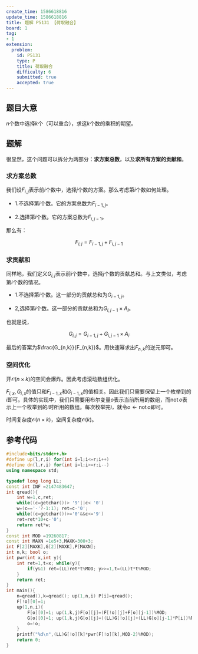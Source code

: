 ```yaml
---
create_time: 1586618816
update_time: 1586618816
title: 题解 P5131 【荷取融合】
board: 1
tag:
- 1
extension:
  problem:
    id: P5131
    type: P
    title: 荷取融合
    difficulty: 6
    submitted: true
    accepted: true
---
```

## 题目大意

$n$个数中选择$k$个（可以重合），求这$k$个数的乘积的期望。

## 题解

很显然，这个问题可以拆分为两部分：**求方案总数**，以及**求所有方案的贡献和**。

### 求方案总数

我们设$F_{i,j}$表示前$i$个数中，选择$j$个数的方案。那么考虑第$i$个数如何处理。

- $1.$不选择第$i$个数。它的方案总数为$F_{i-1,j}$。

- $2.$选择第$i$个数。它的方案总数为$F_{i,j-1}$。

那么有：

$$
F_{i,j}=F_{i-1,j}+F_{i,j-1}
$$

### 求贡献和

同样地，我们定义$G_{i,j}$表示前$i$个数中，选择$j$个数的贡献总和。与上文类似，考虑第$i$个数的情况。

- $1.$不选择第$i$个数。这一部分的贡献总和为$G_{i-1,j}$。

- $2,$选择第$i$个数。这一部分的贡献总和为$G_{i,j-1}\times A_i$。

也就是说，

$$
G_{i,j}=G_{i-1,j}+G_{i,j-1}\times A_i
$$


最后的答案为$\frac{G_{n,k}}{F_{n,k}}$。用快速幂求出$F_{n,k}$的逆元即可。

### 空间优化

开$\mathcal O(n\times k)$的空间会爆炸。因此考虑滚动数组优化。

$F_{i,x},G_{i,x}$的值只和$F_{i-1,x}$和$G_{i-1,x}$的值相关。因此我们只需要保留上一个枚举到的$i$即可。具体的实现中，我们只需要用布尔变量$o$表示当前所用的数组，而$\operatorname{not} o$表示上一个枚举到的$i$时所用的数组。每次枚举完$i$，就令$o\gets \operatorname{not} o$即可。

时间复杂度$\mathcal O(n\times k)$，空间复杂度$\mathcal O(k)$。

## 参考代码

```cpp
#include<bits/stdc++.h>
#define up(l,r,i) for(int i=l;i<=r;i++)
#define dn(l,r,i) for(int i=l;i>=r;i--)
using namespace std;

typedef long long LL;
const int INF =2147483647;
int qread(){
    int w=1,c,ret;
    while((c=getchar())> '9'||c< '0')
    w=(c=='-'?-1:1); ret=c-'0';
    while((c=getchar())>='0'&&c<='9')
    ret=ret*10+c-'0';
    return ret*w;
}
const int MOD =19260817;
const int MAXN =1e5+3,MAXK=300+3;
int F[2][MAXK],G[2][MAXK],P[MAXN];
int n,k; bool o;
int pwr(int x,int y){
    int ret=1,t=x; while(y){
        if(y&1) ret=(LL)ret*t%MOD; y>>=1,t=(LL)t*t%MOD;
    }
    return ret;
}
int main(){
    n=qread(),k=qread(); up(1,n,i) P[i]=qread();
    F[!o][0]=1;
    up(1,n,i){
        F[o][0]=1; up(1,k,j)F[o][j]=(F[!o][j]+F[o][j-1])%MOD;
        G[o][0]=1; up(1,k,j)G[o][j]=((LL)G[!o][j]+(LL)G[o][j-1]*P[i])%MOD;
        o=!o;
    }
    printf("%d\n",(LL)G[!o][k]*pwr(F[!o][k],MOD-2)%MOD);
    return 0;
}
